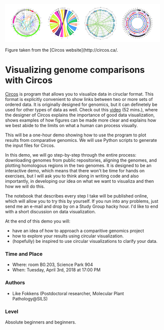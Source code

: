 <p align="center">
<img src="circos-sample-panel.png" width="800px" >
</p>
Figure taken from the [Circos website](http://circos.ca/. 
  
# Visualizing genome comparisons with Circos
 [Circos](http://circos.ca/) is program that allows you to visualize data in ciruclar format. This format is explicitly convenient to show links between two or more sets of ordered data. It is originally designed for genomics, but it can definetely be used for other types of data as well. Check out this [video](https://www.youtube.com/watch?v=M-rTAr3pj5g) (52 mins.), where the designer of Circos explains the importance of good data visualization, shows examples of how figures can be made more clear and explains how we best abide to the limits on what a human can process visually.    
    
This will be a one-hour demo showing how to use the program to plot results from comparative genomics. We will use Python scripts to generate the input files for Circos.
  
In this demo, we will go step-by-step through the entire process: downloading genomes from public repositories, aligning the genomes, and plotting homologous regions in the two genomes. It is designed to be an interactive demo, which means that there won't be time for hands on exercises, but I will ask you to think along in writing code and also importantly, in developing our idea on what we want to visualiza and then how we will do this. 

The notebook that describes every step I take will be published online, which will allow you to try this by yourself. If you run into any problems, just send me an e-mail and drop by on a Study Group hacky hour. I'd like to end with a short discussion on data visualization.   

At the end of this demo you will:  
- have an idea of how to approach a comparitive genomics project 
- how to explore your results using circular visualization.
- (hopefully) be inspired to use circular visualizations to clarify your data.

### Time and Place
- Where: room B0.203, Science Park 904  
- When:  Tuesday, April 3rd, 2018 at 17:00 PM

### Authors
- Like Fokkens (Postdoctoral researcher, Molecular Plant Pathology@SILS)

### Level
Absolute beginners and beginners.  
